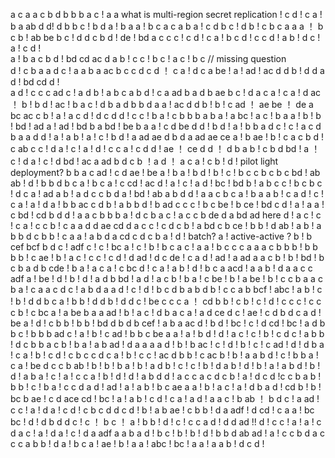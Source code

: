a
c
a
a
c
b
d
b
b
b
a
c !  a
a  what is multi-region secret replication !
c
d ! c
a ! b
a
ab
d
d!
d
b
b
c ! b
d
a !
b a
a ! b
c a
c
a
b
a ! c
d  b
c ! d
b !
c b
c
a
a
a ！ b
c
b !
ab
be
b
c ! d
d
c b
d !
de ! bd
a c
c
c !
c
d ! c
a ! b
c
d !
c 
c
d !
a
b ! d
c !
a ! c
d !  
a !
b
a c
b
d !
bd  cd
ac
d  a
b !
c
c ! b
c ! a
c ! b
c
 // missing question  
d ! c
b
a
a
d
c !  a
a
b
a
ac
b
c
c  d
c
d ！
c 
a ! d
c
a
be !
a !
ad !  ac
d
d
b ! d
d a
d !
bd cd
d !  
a
d ! c
c
c
ad
c ! a
d 
b !
a b
c a
b
d !
c a
ad
b
a d
b
ae
b
c ! d
a
c
a ! c
a ! d
ac ！
b !
b
d !
ac !
b a
c !
d
b
a d
b
b
d
a
a !
ac
d
d
b !
b ! c
ad ！ ae
be ！ de
a
bc ac
c
b !
a !
a
c
d !
d
c d
d !
c 
c !
b
a ! c 
b
b
b
a
b
a !
a
bc !
a
c ! b
a
a !
b !
b ! 
bd ! ad
a !
ad ! bd
b
a
bd ! be
b a
a !
c
d
be
d
d ! b
d !
a ! b 
b a
d
c !
c !
a c
d 
b a
a
d
d ! 
a !
a
b !
a !
c ! b
d ! a
ad ae
d
b
d
a 
ad
ae ce
a ! b
ae !
b !
c
a
c
b
d ! c
ab
c
c !
d
a !
c !
a !
d !
c
c
a !
c
d
d !
ae ！ ce
d
d ！
d
b
a
b ! c
b
d
bd !
a ！
c ! d
a !
c ! d
bd ! ac 
a
ad
b d 
c
b ！a
d ！
a
c
a !
c
b !
d ! pilot light deployment? b
b
a c 
ad !
c d
ae ! be
a !
b
a !
b
d !
b !
c ! b
c
c b
c
b
c
bd ! ab
ab !
d !
b
b
d
b
c
a ! b
c 
a ! c
cd ! ac
d !
a !
c !
a
d !
bc ! bd
b ! a
b
c
c ! b
c
b
c ! d
c
a !
ad 
a
b ! a
d
c
c b
d 
a !
bd ! ab
a
b d
d !
a
a
c b
c
a !
b
a
a
b !
c
a
d !
c !
c
a !
a !
d
a !
b
b
ac
c  d
b !
a b
b
d !
b
ad
c
c
c ! b
c
be !
b
ce ! bd
c
d !
a !
a
a !
c
bd ! cd
b
d
d !
a
a
c b
b
b
a ! d
c b
a
c ! a
c
c
b
de
d
a
bd ad here
d !
a
c !
c !
c
a !
c
c
b !
c
a
a
d
d
ae
cd
d
a
c
c !
c
d
c
b !
a
bd 
c
b
ce !
b
b !
d
ab !
a
b !
a
b
b
d
c
b
b !
c
a
a !
a
b
d
a
cd
c
d
c
b
a !
d ! batch?
a ! active-active ?
b !
b
cef
bcf
b
d
c !
adf
c !
c !
bc
a !
c !
b !
b
c
a
c !
a
a !
b
c
c
c
a
a
a
c
b
b
b !
b
b
b
b !
c
ae !
b !
a
c !
c
c !
c
d !
d
ad !
d
c
de !
c
a
d !
ad !
a
ad
a
a
c
b !
b !
bd !
b
c
b
a
d
b
cde !
b
a !
a
c 
a !
c
bc
d !
c
a !
a
b !
d !
b
c
a
acd !
a
a
b !
d
a
a
c
c
adf
a !
be !
d !
b !
d !
a
d
b
bd !
a
d !
a
c
b !
b
a !
c
be !
b !
a
be !
b !
c
c
b
a
a
c
b
a !
c
a
a
c
d
c !
a
b
d
a
a
d !
c !
d !
b
c
d
b
a
b
d
b !
c
c
a
b
bcf !
abc !
a
b !
c !
b !
d
d
b
c
a !
b
b !
d
d
b !
d 
d
c !
be
c
c
c
a ！
cd
b
b !
c
b !
c !
d !
c
c
c !
c
c
c
b !
c
bc
a !
a
be
b
a
a
ad !
b !
a
c !
d
b
a
c
a !
a
d
ce
d
c !
ae !
c
d
b
d
c
a
d !
be
a !
d !
c
b
b !
b
b !
bd
d
b
d
b
cef !
a
b
a
ac
d !
b
d !
bc !
c !
d
cd !
bc !
a
d
b
b
c !
b
b
b
ad
c !
a !
b !
c
ad !
b
b
c
be
a
a !
a !
b
d !
d !
a
c !
c !
b !
c
d
c !
a
b
b !
d
c
b
b
a
c
b !
b
a !
a
b
ad !
d
a
a
a
a
d !
b !
b
ac !
c !
d !
b !
c !
c
ad !
d !
d
b
a !
c 
a !
b !
c
d !
c
b
c
c
d
c
a !
b !
c
c !
ac
d
b
b !
c
ac
b !
b !
a
a
b
d !
c !
b 
b
a !
c
a !
be
d
c
c
b
ab !
b !
b !
b
a !
b !
a
d
b !
c !
c !
b !
d
a
b !
d !
b !
a !
a 
b
d !
b !
d !
a
b
a !
c !
a !
c
c
a !
b !
d !
d !
a 
b
d 
d !
a
c
c
a
c
d
c
b !
a !
d
c
d !c
c
b
a
b !
b
b !
c !
b
a !
c
c
d
a
d !
ad !
a !
a
b !
b
c
ae
a
a !
b !
a
c !
a !
d
b
a
d !
cd
b !
b !
bc
b
ae !
c
d
ace
cd !
bc !
a !
a
b !
c
d !
c 
a !
a
d !
a
a
c !
b
ab ！
b
d
c !
a
ad !
c
c !
a !
d
a !
c
d !
c
b
c
d
d
c
d !
b !
a
b
ae !
c
b
b !
d
a
adf !
d
cd !
c
a
a !
bc
bc !
d !
d
b
d 
d
c !
c ！
b
c ！
a !
b
b !
d !
c !
c
c
a
d !
d
d
ad !!
d !
c
c !
a !
a !
c
d
a
c !
a !
d
a !
c !
d 
a
adf
a
a
b
a
d !
b
c !
b !
b !
d !
b
b
d
ab
ad !
a !
c
c
b
d
a
c
c
c
a
b
b !
d
a !
b
c
a !
ae !
b !
a
a !
abc !
bc !
a
a !
a
a
b !
d 
c
d !
